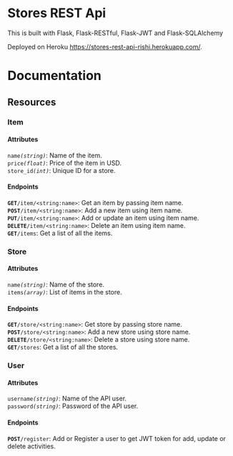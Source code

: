 # Stores REST Api

This is built with Flask, Flask-RESTful, Flask-JWT and Flask-SQLAlchemy

Deployed on Heroku https://stores-rest-api-rishi.herokuapp.com/.

# Documentation

## Resources

### Item
#### Attributes
`name`_`(string)`_: Name of the item.<br>
`price`_`(float)`_: Price of the item in USD.<br>
`store_id`_`(int)`_: Unique ID for a store.

#### Endpoints
__`GET`__`/item/<string:name>`: Get an item by passing item name.<br>
__`POST`__`/item/<string:name>`: Add a new item using item name.<br>
__`PUT`__`/item/<string:name>`: Add or update an item using item name.<br>
__`DELETE`__`/item/<string:name>`: Delete an item using item name.<br>
__`GET`__`/items`: Get a list of all the items.

### Store
#### Attributes
`name`_`(string)`_: Name of the store.<br>
`items`_`(array)`_: List of items in the store.

#### Endpoints
__`GET`__`/store/<string:name>`: Get store by passing store name.<br>
__`POST`__`/store/<string:name>`: Add a new store using store name.<br>
__`DELETE`__`/store/<string:name>`: Delete a store using store name.<br>
__`GET`__`/stores`: Get a list of all the stores.

### User
#### Attributes
`username`_`(string)`_: Name of the API user.<br>
`password`_`(string)`_: Password of the API user.

#### Endpoints
__`POST`__`/register`: Add or Register a user to get JWT token for add, update or delete activities.
